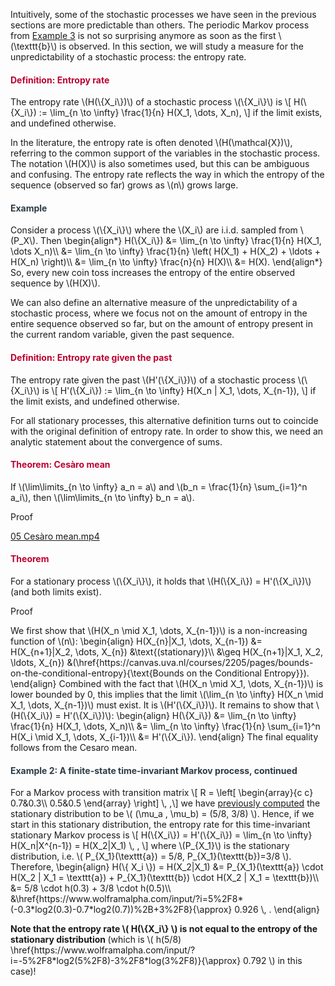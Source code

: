 <p>Intuitively, some of the stochastic processes we have seen in the previous sections are more predictable than others. The periodic Markov process from <a title="Markov Process: Irreducibility, Periodicity, Convergence" href="https://canvas.uva.nl/courses/2205/pages/markov-process-irreducibility-periodicity-convergence#example3" data-api-endpoint="https://canvas.uva.nl/api/v1/courses/2205/pages/markov-process-irreducibility-periodicity-convergence%23example3" data-api-returntype="Page">Example 3</a> is not so surprising anymore as soon as the first \(\texttt{b}\) is observed. In this section, we will study a measure for the unpredictability of a stochastic process: the entropy rate.</p>
<div class="content-box pad-box-mini border border-trbl border-round">
<h4 style="color: #bc0031;"><strong>Definition: Entropy rate</strong></h4>
The entropy rate \(H(\{X_i\})\) of a stochastic process \(\{X_i\}\) is \[ H(\{X_i\}) := \lim_{n \to \infty} \frac{1}{n} H(X_1, \dots, X_n), \] if the limit exists, and undefined otherwise.</div>
<p>In the literature, the entropy rate is often denoted \(H(\mathcal{X})\), referring to the common support of the variables in the stochastic process. The notation \(H(X)\) is also sometimes used, but this can be ambiguous and confusing. The entropy rate reflects the way in which the entropy of the sequence (observed so far) grows as \(n\) grows large.</p>
<div class="content-box pad-box-mini border border-trbl border-round">
<h4 style="color: #2d3b45;"><strong>Example</strong></h4>
Consider a process \(\{X_i\}\) where the \(X_i\) are i.i.d. sampled from \(P_X\). Then \begin{align*} H(\{X_i\}) &amp;= \lim_{n \to \infty} \frac{1}{n} H(X_1, \dots X_n)\\ &amp;= \lim_{n \to \infty} \frac{1}{n} \left( H(X_1) + H(X_2) + \ldots + H(X_n) \right)\\ &amp;= \lim_{n \to \infty} \frac{n}{n} H(X)\\ &amp;= H(X). \end{align*} So, every new coin toss increases the entropy of the entire observed sequence by \(H(X)\).
</div>
<p>We can also define an alternative measure of the unpredictability of a stochastic process, where we focus not on the amount of entropy in the entire sequence observed so far, but on the amount of entropy present in the current random variable, given the past sequence.</p>
<div class="content-box pad-box-mini border border-trbl border-round">
<h4 style="color: #bc0031;"><strong>Definition: Entropy rate given the past</strong></h4>
The entropy rate given the past \(H'(\{X_i\})\) of a stochastic process \(\{X_i\}\) is \[ H'(\{X_i\}) := \lim_{n \to \infty} H(X_n | X_1, \dots, X_{n-1}), \] if the limit exists, and undefined otherwise.</div>
<p>For all stationary processes, this alternative definition turns out to coincide with the original definition of entropy rate. In order to show this, we need an analytic statement about the convergence of sums.</p>
<div class="content-box pad-box-mini border border-trbl border-round">
<h4 style="color: #bc0031;"><strong>Theorem: Cesàro mean</strong></h4>
If \(\lim\limits_{n \to \infty} a_n = a\) and \(b_n = \frac{1}{n} \sum_{i=1}^n a_i\), then \(\lim\limits_{n \to \infty} b_n = a\).
<p><span class="element_toggler" role="button" aria-controls="group16" aria-label="Toggler" aria-expanded="false"><span class="Button">Proof</span></span></p>
<div id="group16" style="">
<div class="content-box"><a id="media_comment_maybe" class="instructure_file_link instructure_video_link" title="05 Cesàro mean.mp4" href="/img/591842/download?verifier=bJBODLVOVbFyfIIBKD8lASYPFGfMpWe6WSY09mSH&amp;wrap=1" data-api-endpoint="https://canvas.uva.nl/api/v1/courses/2205/files/591842" data-api-returntype="File">05 Cesàro mean.mp4</a></div>
</div>
</div>
<div class="content-box pad-box-mini border border-trbl border-round">
<h4 style="color: #bc0031;"><strong>Theorem</strong></h4>
For a stationary process \(\{X_i\}\), it holds that \(H(\{X_i\}) = H'(\{X_i\})\) (and both limits exist).
<p><span class="element_toggler" role="button" aria-controls="group17" aria-label="Toggler" aria-expanded="false"><span class="Button">Proof</span></span></p>
<div id="group17" style="">
<div class="content-box">We first show that \(H(X_n \mid X_1, \dots, X_{n-1})\) is a non-increasing function of \(n\): \begin{align} H(X_{n}|X_1, \dots, X_{n-1}) &amp;= H(X_{n+1}|X_2, \dots, X_{n}) &amp;\text{(stationary)}\\ &amp;\geq H(X_{n+1}|X_1, X_2, \ldots, X_{n}) &amp;(\href{https://canvas.uva.nl/courses/2205/pages/bounds-on-the-conditional-entropy}{\text{Bounds on the Conditional Entropy}}). \end{align} Combined with the fact that \(H(X_n \mid X_1, \dots, X_{n-1})\) is lower bounded by 0, this implies that the limit \(\lim_{n \to \infty} H(X_n \mid X_1, \dots, X_{n-1})\) must exist. It is \(H'(\{X_i\})\). It remains to show that \(H(\{X_i\}) = H'(\{X_i\})\): \begin{align} H(\{X_i\}) &amp;= \lim_{n \to \infty} \frac{1}{n} H(X_1, \dots, X_n)\\ &amp;= \lim_{n \to \infty} \frac{1}{n} \sum_{i=1}^n H(X_i \mid X_1, \dots, X_{i-1})\\ &amp;= H'(\{X_i\}). \end{align} The final equality follows from the Cesaro mean.</div>
</div>
</div>
<div class="content-box pad-box-mini border border-trbl border-round">
<h4 id="example2" style="color: #2d3b45;"><strong>Example 2: A finite-state time-invariant Markov process, continued</strong></h4>
<p>For a Markov process with transition matrix \[ R = \left[ \begin{array}{c c} 0.7&amp;0.3\\ 0.5&amp;0.5 \end{array} \right] \, ,\] we have <a title="Markov Process: Stationary Distribution" href="https://canvas.uva.nl/courses/2205/pages/markov-process-stationary-distribution#example2" data-api-endpoint="https://canvas.uva.nl/api/v1/courses/2205/pages/markov-process-stationary-distribution%23example2" data-api-returntype="Page">previously computed</a> the stationary distribution to be \( (\mu_a , \mu_b) = (5/8, 3/8) \). Hence, if we start in this stationary distribution, the entropy rate for this time-invariant stationary Markov process is \[ H(\{X_i\}) = H'(\{X_i\}) = \lim_{n \to \infty} H(X_n|X^{n-1}) = H(X_2|X_1) \, , \] where \(P_{X_1}\) is the stationary distribution, i.e. \( P_{X_1}(\texttt{a}) = 5/8, P_{X_1}(\texttt{b})=3/8 \). Therefore, \begin{align} H(\{ X_i \}) = H(X_2|X_1) &amp;= P_{X_1}(\texttt{a}) \cdot H(X_2 | X_1 = \texttt{a}) + P_{X_1}(\texttt{b}) \cdot H(X_2 | X_1 = \texttt{b})\\ &amp;= 5/8 \cdot h(0.3) + 3/8 \cdot h(0.5)\\ &amp;\href{https://www.wolframalpha.com/input/?i=5%2F8*(-0.3*log2(0.3)-0.7*log2(0.7))%2B+3%2F8}{\approx} 0.926 \, . \end{align}</p>
<strong>Note that the entropy rate \( H(\{X_i\} \) is not equal to the entropy of the stationary distribution </strong>(which is \( h(5/8) \href{https://www.wolframalpha.com/input/?i=-5%2F8*log2(5%2F8)-3%2F8*log(3%2F8)}{\approx} 0.792 \) in this case)!</div>